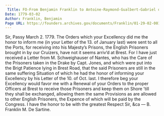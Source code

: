 ```yaml
---
 Title: FO-From Benjamin Franklin to Antoine-Raymond-Gualbert-Gabriel de Sartine, 2 March 1779
Date: 1779-03-02
Author: Franklin, Benjamin
Page URL: https://founders.archives.gov/documents/Franklin/01-29-02-0011
---
```


Sir,
Passy March 2. 1779.
The Orders which your Excellency did me the honor to inform me (in your Letter of the 13. of January last) were sent to all the Ports, for receiving into his Majesty’s Prisons, the English Prisoners brought in by our Cruizers, have not it seems arriv’d at Brest. For I have just received a Letter from M. Schweighauser of Nantes, who has the Care of the Prisoners taken in the Drake by Capt. Jones, and which were put into the Brigt Patience lying in Brest Road, that the said Prisoners are still in the same suffering Situation of which he had the honor of informing your Excellency by his Letter of the 10. of Oct. last. I therefore beg your Excellency would favor me with a Renewal of your Orders to the proper Officers at Brest to receive those Prisoners and keep them on Shore ’till they shall be exchanged, allowing them the same Provisions as are allowed to other English Prisoners, the Expence of which will be paid by the Congress. I have the honor to be with the greatest Respect Sir, &ca —
B. Franklin
M. De Sartine.

